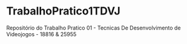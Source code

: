 # TrabalhoPratico1TDVJ
Repositório do Trabalho Pratico 01 - Tecnicas De Desenvolvimento de Videojogos - 18816 &amp; 25955
